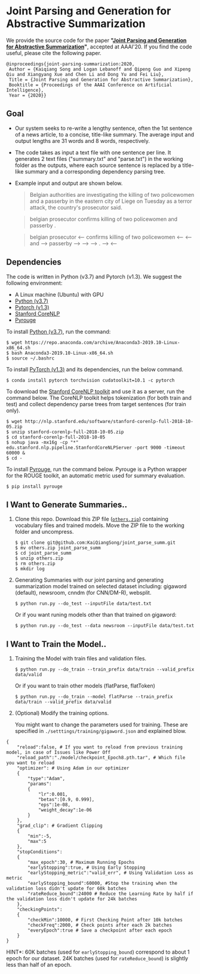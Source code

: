 # Joint Parsing and Generation for Abstractive Summarization

We provide the source code for the paper **"[Joint Parsing and Generation for Abstractive Summarization](https://arxiv.org/pdf/1911.10389.pdf)"**, accepted at AAAI'20. If you find the code useful, please cite the following paper. 

    @inproceedings{joint-parsing-summarization:2020,
     Author = {Kaiqiang Song and Logan Lebanoff and Qipeng Guo and Xipeng Qiu and Xiangyang Xue and Chen Li and Dong Yu and Fei Liu},
     Title = {Joint Parsing and Generation for Abstractive Summarization},
     Booktitle = {Proceedings of the AAAI Conference on Artificial Intelligence},
     Year = {2020}}

## Goal

* Our system seeks to re-write a lengthy sentence, often the 1st sentence of a news article, to a concise, title-like summary. The average input and output lengths are 31 words and 8 words, respectively. 

* The code takes as input a text file with one sentence per line. It generates 2 text files ("summary.txt" and "parse.txt") in the working folder as the outputs, where each source sentence is replaced by a title-like summary and a corresponding dependency parsing tree.

* Example input and output are shown below. 
  > Belgian authorities are investigating the killing of two policewomen and a passerby in the eastern city of Liege on Tuesday as a terror attack, the country's prosecutor said.

  > belgian prosecutor confirms killing of two policewomen and passerby .

  > belgian prosecutor <-- confirms killing of two policewomen <-- <-- and --> passerby --> --> --> . --> <-- 


## Dependencies

The code is written in Python (v3.7) and Pytorch (v1.3). We suggest the following environment:

* A Linux machine (Ubuntu) with GPU
* [Python (v3.7)](https://www.anaconda.com/download/)
* [Pytorch (v1.3)](https://pytorch.org/)
* [Stanford CoreNLP](https://stanfordnlp.github.io/CoreNLP)
* [Pyrouge](https://pypi.org/project/pyrouge/)

To install [Python (v3.7)](https://www.anaconda.com/download/), run the command:
```
$ wget https://repo.anaconda.com/archive/Anaconda3-2019.10-Linux-x86_64.sh
$ bash Anaconda3-2019.10-Linux-x86_64.sh
$ source ~/.bashrc
```

To install [PyTorch (v1.3)](https://pytorch.org/) and its dependencies, run the below command.
```
$ conda install pytorch torchvision cudatoolkit=10.1 -c pytorch
```

To download the [Stanford CoreNLP toolkit](https://stanfordnlp.github.io/CoreNLP) and use it as a server, run the command below. The CoreNLP toolkit helps tokenization (for both train and test) and collect dependency parse trees from target sentences (for train only).
```
$ wget http://nlp.stanford.edu/software/stanford-corenlp-full-2018-10-05.zip
$ unzip stanford-corenlp-full-2018-10-05.zip
$ cd stanford-corenlp-full-2018-10-05
$ nohup java -mx16g -cp "*" edu.stanford.nlp.pipeline.StanfordCoreNLPServer -port 9000 -timeout 60000 &
$ cd -
```
To install [Pyrouge](https://pypi.org/project/pyrouge/), run the command below. Pyrouge is a Python wrapper for the ROUGE toolkit, an automatic metric used for summary evaluation.  
```
$ pip install pyrouge
```

## I Want to Generate Summaries..

1. Clone this repo. Download this ZIP  file ([`others.zip`](http://i2u.world/kqsong/model/aaai2020_kaiqiang_1/others.zip)) containing vocabulary files and trained models. Move the ZIP file to the working folder and uncompress.
    ```
    $ git clone git@github.com:KaiQiangSong/joint_parse_summ.git
    $ mv others.zip joint_parse_summ
    $ cd joint_parse_summ
    $ unzip others.zip
    $ rm others.zip
    $ mkdir log
    ```

2. Generating Summaries with our joint parsing and generating summarization model trained on selected dataset including: gigaword (default), newsroom, cnndm (for CNN/DM-R), websplit.
    ```
    $ python run.py --do_test --inputFile data/test.txt
    ```
    Or if you want runing models other than that trained on gigaword:
    ```
    $ python run.py --do_test --data newsroom --inputFile data/test.txt
    ```
   
## I Want to Train the Model..
1. Training the Model with train files and validation files.
    ```
    $ python run.py --do_train --train_prefix data/train --valid_prefix data/valid
    ```
    Or if you want to train other models (flatParse, flatToken)
    ```
    $ python run.py --do_train --model flatParse --train_prefix data/train --valid_prefix data/valid
    ```

2. (Optional) Modify the training options.
    
    You might want to change the parameters used for training. These are specified in `./setttings/training/gigaword.json` and explained blow.
    
```
{
	"reload":false, # If you want to reload from previous training model, in case of Issues like Power Off
	"reload_path":"./model/checkpoint_Epoch8.pth.tar", # Which file you want to reload
	"optimizer": # Using Adam in our optimizer
	{
		"type":"Adam",
		"params":
		{
			"lr":0.001,
			"betas":[0.9, 0.999],
			"eps":1e-08,
			"weight_decay":1e-06
		}
	},
	"grad_clip": # Gradient Clipping
	{
		"min":-5,
		"max":5
	},
	"stopConditions":
	{
		"max_epoch":30, # Maximum Running Epochs
		"earlyStopping":true, # Using Early Stopping
		"earlyStopping_metric":"valid_err", # Using Validation Loss as metric 
		"earlyStopping_bound":60000, #Stop the training when the validation loss didn't update for 60k batches
		"rateReduce_bound":24000 # Reduce the Learning Rate by half if the validation loss didn't update for 24k batches 
	},
	"checkingPoints":
	{
		"checkMin":10000, # First Checking Point after 10k batches
		"checkFreq":2000, # Check points after each 2k batches
		"everyEpoch":true # Save a checkpoint after each epoch
	}
}
```

HINT*: 60K batches (used for `earlyStopping_bound`) correspond to about 1 epoch for our dataset. 24K batches (used for `rateReduce_bound`) is slightly less than half of an epoch.
